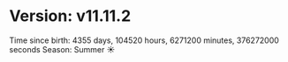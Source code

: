 # Version: v11.11.2
Time since birth: 4355 days, 104520 hours, 6271200 minutes, 376272000 seconds
Season: Summer ☀️
